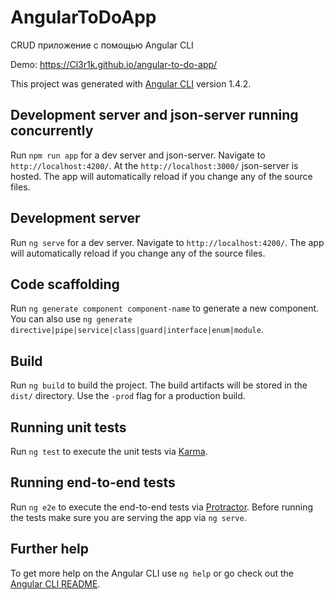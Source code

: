 # AngularToDoApp

CRUD приложение с помощью Angular CLI

Demo: https://Cl3r1k.github.io/angular-to-do-app/

This project was generated with [Angular CLI](https://github.com/angular/angular-cli) version 1.4.2.

## Development server and json-server running concurrently

Run `npm run app` for a dev server and json-server. Navigate to `http://localhost:4200/`. At the `http://localhost:3000/` json-server is hosted. The app will automatically reload if you change any of the source files.

## Development server

Run `ng serve` for a dev server. Navigate to `http://localhost:4200/`. The app will automatically reload if you change any of the source files.

## Code scaffolding

Run `ng generate component component-name` to generate a new component. You can also use `ng generate directive|pipe|service|class|guard|interface|enum|module`.

## Build

Run `ng build` to build the project. The build artifacts will be stored in the `dist/` directory. Use the `-prod` flag for a production build.

## Running unit tests

Run `ng test` to execute the unit tests via [Karma](https://karma-runner.github.io).

## Running end-to-end tests

Run `ng e2e` to execute the end-to-end tests via [Protractor](http://www.protractortest.org/).
Before running the tests make sure you are serving the app via `ng serve`.

## Further help

To get more help on the Angular CLI use `ng help` or go check out the [Angular CLI README](https://github.com/angular/angular-cli/blob/master/README.md).
